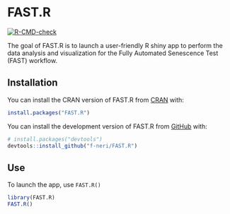 
<!-- README.md is generated from README.Rmd. Please edit that file -->

# FAST.R

<!-- badges: start -->

[![R-CMD-check](https://github.com/f-neri/FAST-R_2.0/actions/workflows/R-CMD-check.yaml/badge.svg)](https://github.com/f-neri/FAST-R_2.0/actions/workflows/R-CMD-check.yaml)
<!-- badges: end -->

The goal of FAST.R is to launch a user-friendly R shiny app to perform
the data analysis and visualization for the Fully Automated Senescence
Test (FAST) workflow.

## Installation

You can install the CRAN version of FAST.R from
[CRAN](https://cran.r-project.org/) with:

``` r
install.packages("FAST.R")
```

You can install the development version of FAST.R from
[GitHub](https://github.com/) with:

``` r
# install.packages("devtools")
devtools::install_github("f-neri/FAST.R")
```

## Use

To launch the app, use `FAST.R()`

``` r
library(FAST.R)
FAST.R()
```
